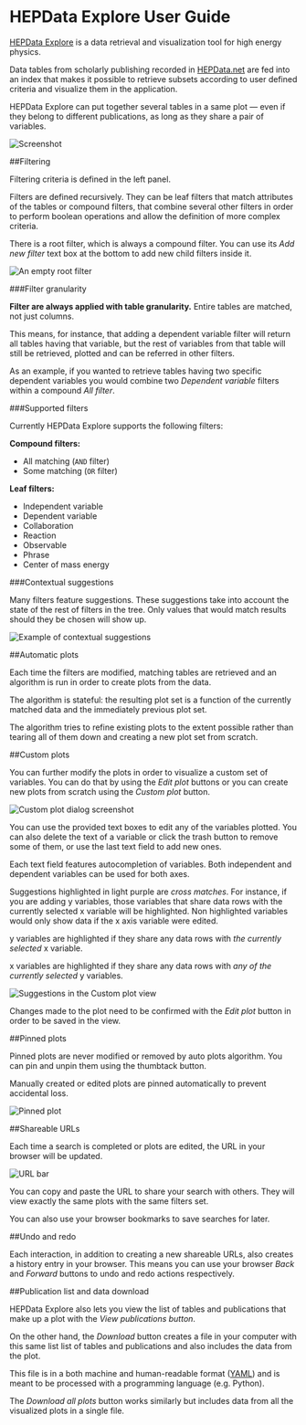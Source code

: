 HEPData Explore User Guide
==========================

[HEPData Explore](http://hepdata.rufian.eu/) is a data retrieval and visualization tool for high energy physics.

Data tables from scholarly publishing recorded in [HEPData.net](http://hepdata.net) are fed into an index that makes it possible to retrieve subsets according to user defined criteria and visualize them in the application.

HEPData Explore can put together several tables in a same plot — even if they belong to different publications, as long as they share a pair of variables.

![Screenshot](img/screenshot.png)

##Filtering

Filtering criteria is defined in the left panel.

Filters are defined recursively. They can be leaf filters that match attributes of the tables or compound filters, that combine several other filters in order to perform boolean operations and allow the definition of more complex criteria.

There is a root filter, which is always a compound filter. You can use its *Add new filter* text box at the bottom to add new child filters inside it.

![An empty root filter](img/root-filter.png)

###Filter granularity

**Filter are always applied with table granularity.** Entire tables are matched, not just columns.

This means, for instance, that adding a dependent variable filter will return all tables having that variable, but the rest of variables from that table will still be retrieved, plotted and can be referred in other filters.

As an example, if you wanted to retrieve tables having two specific dependent variables you would combine two *Dependent variable* filters within a compound *All filter*.

###Supported filters

Currently HEPData Explore supports the following filters:

**Compound filters:**

* All matching (`AND` filter)
* Some matching (`OR` filter)

**Leaf filters:**

* Independent variable
* Dependent variable
* Collaboration
* Reaction
* Observable
* Phrase
* Center of mass energy

###Contextual suggestions

Many filters feature suggestions. These suggestions take into account the state of the rest of filters in the tree. Only values that would match results should they be chosen will show up.

![Example of contextual suggestions](img/contextual-suggestions.png)

##Automatic plots

Each time the filters are modified, matching tables are retrieved and an algorithm is run in order to create plots from the data.

The algorithm is stateful: the resulting plot set is a function of the currently matched data and the immediately previous plot set.

The algorithm tries to refine existing plots to the extent possible rather than tearing all of them down and creating a new plot set from scratch.

##Custom plots

You can further modify the plots in order to visualize a custom set  of variables. You can do that by using the *Edit plot* buttons or you can create new plots from scratch using the *Custom plot* button.

![Custom plot dialog screenshot](img/custom-plot.png)

You can use the provided text boxes to edit any of the variables plotted. You can also delete the text of a variable or click the trash button to remove some of them, or use the last text field to add new ones.

Each text field features autocompletion of variables. Both independent and dependent variables can be used for both axes.

Suggestions highlighted in light purple are *cross matches*. For instance, if you are adding y variables, those variables that share data rows with the currently selected x variable will be highlighted. Non highlighted variables would only show data if the x axis variable were edited.

y variables are highlighted if they share any data rows with *the currently selected* x variable.

x variables are highlighted if they share any data rows with *any of the currently selected* y variables.

![Suggestions in the Custom plot view](img/plot-context.png)

Changes made to the plot need to be confirmed with the *Edit plot* button in order to be saved in the view.

##Pinned plots

Pinned plots are never modified or removed by auto plots algorithm. You can pin and unpin them using the thumbtack button.

Manually created or edited plots are pinned automatically to prevent accidental loss.

![Pinned plot](img/pinned-plot.png)

##Shareable URLs

Each time a search is completed or plots are edited, the URL in your browser will be updated.

![URL bar](img/url-bar.png)

You can copy and paste the URL to share your search with others. They will view exactly the same plots with the same filters set.

You can also use your browser bookmarks to save searches for later.

##Undo and redo

Each interaction, in addition to creating a new shareable URLs, also creates a history entry in your browser. This means you can use your browser *Back* and *Forward* buttons to undo and redo actions respectively.

##Publication list and data download

HEPData Explore also lets you view the list of tables and publications that make up a plot with the *View publications button*.

On the other hand, the *Download* button creates a file in your computer with this same list list of tables and publications and also includes the data from the plot.

This file is in a both machine and human-readable format ([YAML](http://yaml.org/)) and is meant to be processed with a programming language (e.g. Python).

The *Download all plots* button works similarly but includes data from all the visualized plots in a single file.